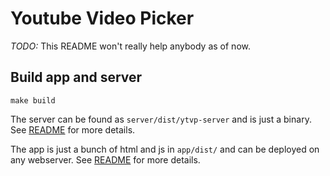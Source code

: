 # Youtube Video Picker

_TODO:_ This README won't really help anybody as of now.

## Build app and server

```shell
make build
```

The server can be found as `server/dist/ytvp-server` and is just a binary.
See [README](server/README.md) for more details.

The app is just a bunch of html and js in `app/dist/` and can be deployed on any webserver.
See [README](app/README.md) for more details.
